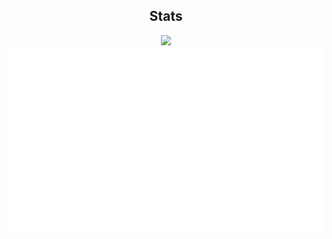 <!-- <table>
  <tr>
    <td>
      <img src="https://github-readme-stats.vercel.app/api/?username=Lani-Skyy&show_icons=true&title_color=fff&text_color=9f9f9f&bg_color=00000000&icon_color=cea5fb&count_private=true&border_radius=5&border_color=848c8c"/>
    </td>
    <td>
        <img src="https://raw.githubusercontent.com/Lani-Skyy/github-stats/master/generated/languages.svg#gh-dark-mode-only"/>
    </td>
  </tr>
</table> -->


<div align="center" dir="auto">
  <h2>Stats</h2>
  <img src="https://github-readme-stats.vercel.app/api/?username=Lani-Skyy&show_icons=true&title_color=fff&text_color=9f9f9f&bg_color=00000000&icon_color=cea5fb&count_private=true&border_radius=5&border_color=848c8c&line_height=27&hide_rank=true" style="max-width: 100%;">
  <img src="https://github.com/Lani-Skyy/github-stats/raw/master/generated/languages.svg#gh-dark-mode-only" style="max-width: 100%;">
<!--   <h2>Projects</h2>
  <a href="https://github.com/Lani-Skyy/Chess-Competition-Manager"><img src="https://github-readme-stats.vercel.app/api/pin/?username=Lani-Skyy&repo=Chess-Competition-Manager&show_icons=true&title_color=fff&text_color=9f9f9f&bg_color=00000000&icon_color=cea5fb&count_private=true&border_radius=5&border_color=848c8c&line_height=27&hide_rank=true" style="max-width: 100%;"></a>
  <a href="https://github.com/Lani-Skyy/Chess-Competition-Manager"><img src="https://github-readme-stats.vercel.app/api/pin/?username=mit-mit-randomprojectlab&repo=team_myctl_pyweek33&show_icons=true&title_color=fff&text_color=9f9f9f&bg_color=00000000&icon_color=cea5fb&count_private=true&border_radius=5&border_color=848c8c&line_height=27&hide_rank=true" style="max-width: 100%;"></a> -->
</div>

<!-- 
cards from 
https://github.com/anuraghazra/github-readme-stats
https://github.com/jstrieb/github-stats
-->
